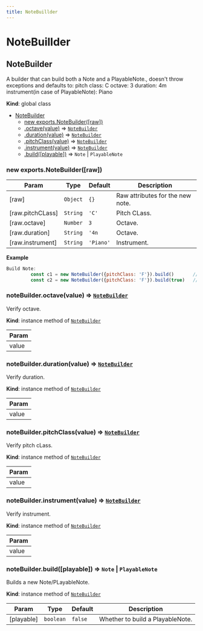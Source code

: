 ```yaml
---
title: NoteBuillder
---
```


# NoteBuillder

<a name="NoteBuilder"></a>

## NoteBuilder
A builder that can build both a Note and a PlayableNote.,
           doesn't throw exceptions and defaults to:
           pitch class: C
           octave: 3
           duration: 4m
           instrument(in case of PlayableNote): Piano

**Kind**: global class  

* [NoteBuilder](#NoteBuilder)
    * [new exports.NoteBuilder([raw])](#new_NoteBuilder_new)
    * [.octave(value)](#NoteBuilder+octave) ⇒ [<code>NoteBuilder</code>](#NoteBuilder)
    * [.duration(value)](#NoteBuilder+duration) ⇒ [<code>NoteBuilder</code>](#NoteBuilder)
    * [.pitchClass(value)](#NoteBuilder+pitchClass) ⇒ [<code>NoteBuilder</code>](#NoteBuilder)
    * [.instrument(value)](#NoteBuilder+instrument) ⇒ [<code>NoteBuilder</code>](#NoteBuilder)
    * [.build([playable])](#NoteBuilder+build) ⇒ <code>Note</code> \| <code>PlayableNote</code>

<a name="new_NoteBuilder_new"></a>

### new exports.NoteBuilder([raw])

| Param | Type | Default | Description |
| --- | --- | --- | --- |
| [raw] | <code>Object</code> | <code>{}</code> | Raw attributes for the new note. |
| [raw.pitchCLass] | <code>String</code> | <code>&#x27;C&#x27;</code> | Pitch CLass. |
| [raw.octave] | <code>Number</code> | <code>3</code> | Octave. |
| [raw.duration] | <code>String</code> | <code>&#x27;4n</code> | Octave. |
| [raw.instrument] | <code>String</code> | <code>&#x27;Piano&#x27;</code> | Instrument. |

**Example**  
```js
Build Note:
         const c1 = new NoteBuilder({pitchClass: 'F'}).build()       // Builds Note
         const c2 = new NoteBuilder({pitchClass: 'F'}).build(true)   // Builds PlayableNote
```
<a name="NoteBuilder+octave"></a>

### noteBuilder.octave(value) ⇒ [<code>NoteBuilder</code>](#NoteBuilder)
Verify octave.

**Kind**: instance method of [<code>NoteBuilder</code>](#NoteBuilder)  

| Param |
| --- |
| value | 

<a name="NoteBuilder+duration"></a>

### noteBuilder.duration(value) ⇒ [<code>NoteBuilder</code>](#NoteBuilder)
Verify duration.

**Kind**: instance method of [<code>NoteBuilder</code>](#NoteBuilder)  

| Param |
| --- |
| value | 

<a name="NoteBuilder+pitchClass"></a>

### noteBuilder.pitchClass(value) ⇒ [<code>NoteBuilder</code>](#NoteBuilder)
Verify pitch cLass.

**Kind**: instance method of [<code>NoteBuilder</code>](#NoteBuilder)  

| Param |
| --- |
| value | 

<a name="NoteBuilder+instrument"></a>

### noteBuilder.instrument(value) ⇒ [<code>NoteBuilder</code>](#NoteBuilder)
Verify instrument.

**Kind**: instance method of [<code>NoteBuilder</code>](#NoteBuilder)  

| Param |
| --- |
| value | 

<a name="NoteBuilder+build"></a>

### noteBuilder.build([playable]) ⇒ <code>Note</code> \| <code>PlayableNote</code>
Builds a new Note/PLayableNote.

**Kind**: instance method of [<code>NoteBuilder</code>](#NoteBuilder)  

| Param | Type | Default | Description |
| --- | --- | --- | --- |
| [playable] | <code>boolean</code> | <code>false</code> | Whether to build a PlayableNote. |

